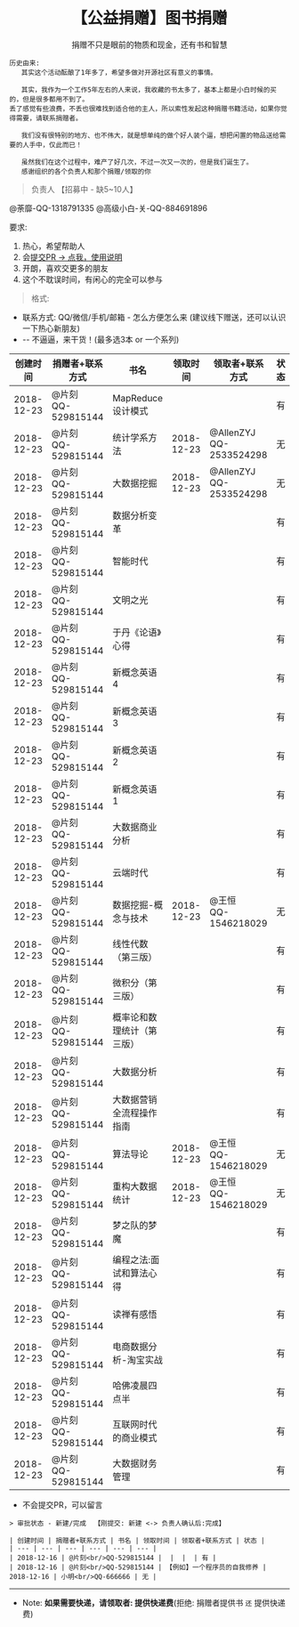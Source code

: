# <center>【公益捐赠】图书捐赠<center>
<center>捐赠不只是眼前的物质和现金，还有书和智慧</center>

```
历史由来:
   其实这个活动酝酿了1年多了，希望多做对开源社区有意义的事情。

   其实，我作为一个工作5年左右的人来说，我收藏的书太多了，基本上都是小白时候的买的，但是很多都用不到了。
丢了感觉有些浪费，不丢也很难找到适合他的主人，所以索性发起这种捐赠书籍活动，如果你觉得需要，请联系捐赠者。

   我们没有很特别的地方、也不伟大，就是想单纯的做个好人装个逼，想把闲置的物品送给需要的人手中，仅此而已！

   虽然我们在这个过程中，难产了好几次，不过一次又一次的，但是我们诞生了。
   感谢组织的各个负责人和那个捐赠/领取的你
```

> 负责人 【招募中 - 缺5~10人】

@荼靡-QQ-1318791335
@高级小白-关-QQ-884691896

要求:

1. 热心，希望帮助人
2. 会[提交PR -> 点我，使用说明](https://github.com/apachecn/kaggle/blob/dev/docs/GitHub/README.md)
3. 开朗，喜欢交更多的朋友
4. 这个不耽误时间，有闲心的完全可以参与

> 格式:

* 联系方式: QQ/微信/手机/邮箱 - 怎么方便怎么来 (建议线下赠送，还可以认识一下热心新朋友)
* -- 不逼逼，来干货！(最多选3本 or 一个系列)

| 创建时间 | 捐赠者+联系方式 | 书名 | 领取时间 | 领取者+联系方式 | 状态 |
| --- | --- | --- | --- | --- | --- |
| 2018-12-23 | @片刻<br/>QQ-529815144 | MapReduce设计模式 |  |  | 有 |
| 2018-12-23 | @片刻<br/>QQ-529815144 | 统计学系方法 | 2018-12-23 | @AllenZYJ<br/>QQ-2533524298 | 无 |
| 2018-12-23 | @片刻<br/>QQ-529815144 | 大数据挖掘 | 2018-12-23 | @AllenZYJ<br/>QQ-2533524298 | 无 |
| 2018-12-23 | @片刻<br/>QQ-529815144 | 数据分析变革 |  |  | 有 |
| 2018-12-23 | @片刻<br/>QQ-529815144 | 智能时代 |  |  | 有 |
| 2018-12-23 | @片刻<br/>QQ-529815144 | 文明之光 |  |  | 有 |
| 2018-12-23 | @片刻<br/>QQ-529815144 | 于丹《论语》心得 |  |  | 有 |
| 2018-12-23 | @片刻<br/>QQ-529815144 | 新概念英语 4 |  |  | 有 |
| 2018-12-23 | @片刻<br/>QQ-529815144 | 新概念英语 3 |  |  | 有 |
| 2018-12-23 | @片刻<br/>QQ-529815144 | 新概念英语 2 |  |  | 有 |
| 2018-12-23 | @片刻<br/>QQ-529815144 | 新概念英语 1 |  |  | 有 |
| 2018-12-23 | @片刻<br/>QQ-529815144 | 大数据商业分析 |  |  | 有 |
| 2018-12-23 | @片刻<br/>QQ-529815144 | 云端时代 |  |  | 有 |
| 2018-12-23 | @片刻<br/>QQ-529815144 | 数据挖掘-概念与技术 | 2018-12-23 | @王恒<br/>QQ-1546218029 | 无 |
| 2018-12-23 | @片刻<br/>QQ-529815144 | 线性代数（第三版） |  |  | 有 |
| 2018-12-23 | @片刻<br/>QQ-529815144 | 微积分（第三版） |  |  | 有 |
| 2018-12-23 | @片刻<br/>QQ-529815144 | 概率论和数理统计（第三版） |  |  | 有 |
| 2018-12-23 | @片刻<br/>QQ-529815144 | 大数据分析 |  |  | 有 |
| 2018-12-23 | @片刻<br/>QQ-529815144 | 大数据营销全流程操作指南 |  |  | 有 |
| 2018-12-23 | @片刻<br/>QQ-529815144 | 算法导论 | 2018-12-23 | @王恒<br/>QQ-1546218029 | 无 |
| 2018-12-23 | @片刻<br/>QQ-529815144 | 重构大数据统计 | 2018-12-23 | @王恒<br/>QQ-1546218029 | 无 |
| 2018-12-23 | @片刻<br/>QQ-529815144 | 梦之队的梦魔 |  |  | 有 |
| 2018-12-23 | @片刻<br/>QQ-529815144 | 编程之法:面试和算法心得 |  |  | 有 |
| 2018-12-23 | @片刻<br/>QQ-529815144 | 读禅有感悟 |  |  | 有 |
| 2018-12-23 | @片刻<br/>QQ-529815144 | 电商数据分析-淘宝实战 |  |  | 有 |
| 2018-12-23 | @片刻<br/>QQ-529815144 | 哈佛凌晨四点半 |  |  | 有 |
| 2018-12-23 | @片刻<br/>QQ-529815144 | 互联网时代的商业模式 |  |  | 有 |
| 2018-12-23 | @片刻<br/>QQ-529815144 | 大数据财务管理 |  |  | 有 |

* 不会提交PR，可以留言

```
> 审批状态 - 新建/完成  【刚提交: 新建 <-> 负责人确认后:完成】

| 创建时间 | 捐赠者+联系方式 | 书名 | 领取时间 | 领取者+联系方式 | 状态 |
| --- | --- | --- | --- | --- | --- |
| 2018-12-16 | @片刻<br/>QQ-529815144 |  |  |  | 有 |
| 2018-12-16 | @片刻<br/>QQ-529815144 | 【例如】一个程序员的自我修养 | 2018-12-16 | 小明<br/>QQ-666666 | 无 |

```

---

* Note: **如果需要快递，请领取者: 提供快递费**(拒绝: 捐赠者提供书 `还` 提供快递费)
